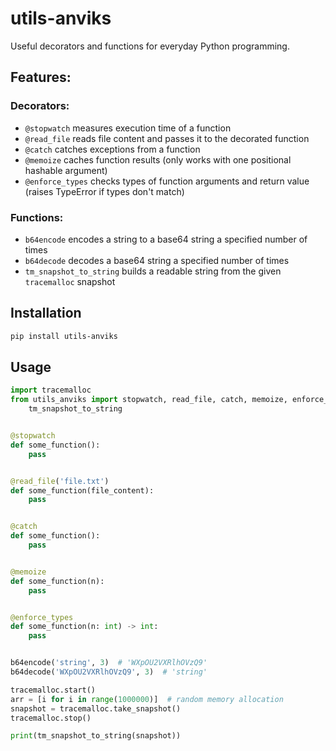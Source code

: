 # utils-anviks

Useful decorators and functions for everyday Python programming.

## Features:
### Decorators:
- `@stopwatch` measures execution time of a function
- `@read_file` reads file content and passes it to the decorated function
- `@catch` catches exceptions from a function
- `@memoize` caches function results (only works with one positional hashable argument)
- `@enforce_types` checks types of function arguments and return value (raises TypeError if types don't match)

### Functions:
- `b64encode` encodes a string to a base64 string a specified number of times
- `b64decode` decodes a base64 string a specified number of times
- `tm_snapshot_to_string` builds a readable string from the given `tracemalloc` snapshot

## Installation
```bash
pip install utils-anviks
```

## Usage

```python
import tracemalloc
from utils_anviks import stopwatch, read_file, catch, memoize, enforce_types, b64encode, b64decode, \
    tm_snapshot_to_string


@stopwatch
def some_function():
    pass


@read_file('file.txt')
def some_function(file_content):
    pass


@catch
def some_function():
    pass


@memoize
def some_function(n):
    pass


@enforce_types
def some_function(n: int) -> int:
    pass


b64encode('string', 3)  # 'WXpOU2VXRlhOVzQ9'
b64decode('WXpOU2VXRlhOVzQ9', 3)  # 'string'

tracemalloc.start()
arr = [i for i in range(1000000)]  # random memory allocation
snapshot = tracemalloc.take_snapshot()
tracemalloc.stop()

print(tm_snapshot_to_string(snapshot))
```
